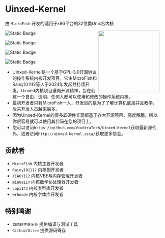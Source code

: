 # Uinxed-Kernel

由 `MicroFish` 开发的适用于x86平台的32位类Unix宏内核

<div>
  <img id="logo" src="/ux_icon.png" width="200" height="200" align="right">
</div>

![Static Badge](https://img.shields.io/badge/License-GPLv3-blue) 

![Static Badge](https://img.shields.io/badge/Language-3-orange) 

![Static Badge](https://img.shields.io/badge/hardware-x86-green)

![Static Badge](https://img.shields.io/badge/star-3-8A2BE2)


* Uinxed-Kernel是一个基于GPL-3.0开源协议的操作系统内核开发项目。它由MicroFish和Rainy101112等人于2024年发起并持续开发。Uinxed内核项目遵循开源精神，旨在创建一个自由、透明、任何人都可以使用和修改的操作系统内核。
* 最初开发者只有MicroFish一人，开发目的是为了了解计算机底层并且教学，后来开发人员越来越多。
* 因为Uinxed-Kernel的很多软硬件实现都基于各大开源项目，高度解耦，所以你很容易就可以使用其代码在您的项目上。
* 您可以访问`https://github.com/ViudiraTech/Uinxed-Kernel`获取最新源代码，或者访问`http://uinxed-kernel.asia/`获取更多信息。

## 贡献者

* `MicroFish` 内核主要开发者
* `Rainy101112` 内核副开发者
* `XIAOYI12` 内核VBE与内存管理开发者
* `min0911Y` 内核数学协处理器开发者
* `copi143` 内核类型库开发者
* `wrhmade` 内核字体库开发者

## 特别鸣谢

* `自由软件基金会` 提供编译与测试工具
* `Github/Gitee` 提供源码寄存
